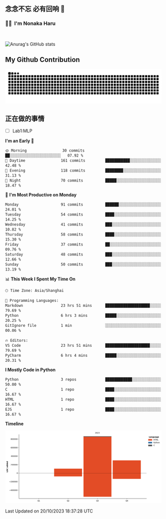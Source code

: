 ## 念念不忘 必有回响  👋
### 👨‍🔧&nbsp;&nbsp;I'm Nonaka Haru

<br>

![Anurag's GitHub stats](https://github-readme-stats.vercel.app/api?username=abinzzz&count_private=true&show_icons=true&theme=tokyonight)


## My Github Contribution
![](https://github.com/abinzzz/abinzzz/blob/output/github-contribution-grid-snake.svg)

## 正在做的事情
- [ ] Lab1:MLP
<!--START_SECTION:waka-->
**I'm an Early 🐤** 

```text
🌞 Morning                30 commits          ██░░░░░░░░░░░░░░░░░░░░░░░   07.92 % 
🌆 Daytime                161 commits         ███████████░░░░░░░░░░░░░░   42.48 % 
🌃 Evening                118 commits         ████████░░░░░░░░░░░░░░░░░   31.13 % 
🌙 Night                  70 commits          █████░░░░░░░░░░░░░░░░░░░░   18.47 % 
```
📅 **I'm Most Productive on Monday** 

```text
Monday                   91 commits          ██████░░░░░░░░░░░░░░░░░░░   24.01 % 
Tuesday                  54 commits          ████░░░░░░░░░░░░░░░░░░░░░   14.25 % 
Wednesday                41 commits          ███░░░░░░░░░░░░░░░░░░░░░░   10.82 % 
Thursday                 58 commits          ████░░░░░░░░░░░░░░░░░░░░░   15.30 % 
Friday                   37 commits          ██░░░░░░░░░░░░░░░░░░░░░░░   09.76 % 
Saturday                 48 commits          ███░░░░░░░░░░░░░░░░░░░░░░   12.66 % 
Sunday                   50 commits          ███░░░░░░░░░░░░░░░░░░░░░░   13.19 % 
```


📊 **This Week I Spent My Time On** 

```text
🕑︎ Time Zone: Asia/Shanghai

💬 Programming Languages: 
Markdown                 23 hrs 51 mins      ████████████████████░░░░░   79.69 % 
Python                   6 hrs 3 mins        █████░░░░░░░░░░░░░░░░░░░░   20.25 % 
GitIgnore file           1 min               ░░░░░░░░░░░░░░░░░░░░░░░░░   00.06 % 

🔥 Editors: 
VS Code                  23 hrs 51 mins      ████████████████████░░░░░   79.69 % 
PyCharm                  6 hrs 4 mins        █████░░░░░░░░░░░░░░░░░░░░   20.31 % 
```

**I Mostly Code in Python** 

```text
Python                   3 repos             ████████████░░░░░░░░░░░░░   50.00 % 
C                        1 repo              ████░░░░░░░░░░░░░░░░░░░░░   16.67 % 
HTML                     1 repo              ████░░░░░░░░░░░░░░░░░░░░░   16.67 % 
EJS                      1 repo              ████░░░░░░░░░░░░░░░░░░░░░   16.67 % 
```



**Timeline**

![Lines of Code chart](https://raw.githubusercontent.com/abinzzz/abinzzz/main/assets/bar_graph.png)


 Last Updated on 20/10/2023 18:37:28 UTC
<!--END_SECTION:waka-->


